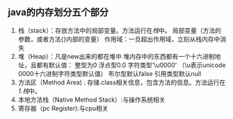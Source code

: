 ## java的内存划分五个部分
1. 栈（stack）：存放方法中的局部变量。方法运行在*栈*中。
局部变量（方法的参数，或者方法{}内部的变量）
作用域：一旦超出作用域，立刻从栈内存中消失
2. 堆（Heap）：凡是new出来的都在堆中
堆内存中的东西都有一个十六进制地址，且都有默认值：
整型为0 浮点型0.0 字符类型'\u0000' （\u表示unicode 0000十六进制字符类型默认值）
布尔型默认false  引用类型默认null
3. 方法区（Method Area) : 存储.class相关信息，包含方法的信息。方法运行在*1.栈*中。
4. 本地方法栈（Native Method Stack）:与操作系统相关
5. 寄存器（pc Register):与cpu相关